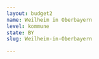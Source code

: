 ```yaml
---
layout: budget2
name: Weilheim in Oberbayern
level: kommune
state: BY
slug: Weilheim-in-Oberbayern

---
```



